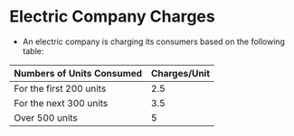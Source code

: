# Electric Company Charges

- An electric company is charging its consumers based on the following table:

| Numbers of Units Consumed | Charges/Unit |
|-------------------------- | ------------ |
| For the first 200 units   | 2.5          |
| For the next 300 units    | 3.5          |
| Over 500 units            | 5            |

